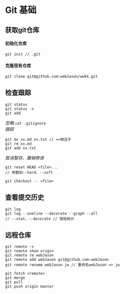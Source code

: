 # Git 基础
## 获取git仓库
#### 初始化仓库
`git init // .git`
#### 克隆现有仓库
`git clone git@github.com:webJason/wwkk.git`
## 检查跟踪
```
git status
git status -s
git add
```
*忽略*
`cat .gitignore`  
*跟踪*
```
git mv xx.md xx.txt // =>相当于
git rm xx.md
git add xx.txt
```
*取消暂存、撤销修改*
```
git reset HEAD <file>...
// 参数如--hard、--soft

git checkout -- <file>
```

## 查看提交历史
```
git log
git log --oneline --decorate --graph --all
// --stat、--decorate // 简短统计
```
## 远程仓库
```
git remote -v
git remote show origin
git remote rm webJason
git remote add webJason git@github.com:webJason
git remote rename webJason jw // 重命名webJason => jw
```
```
git fetch <remote>
git merge
git pull
git push origin master
```